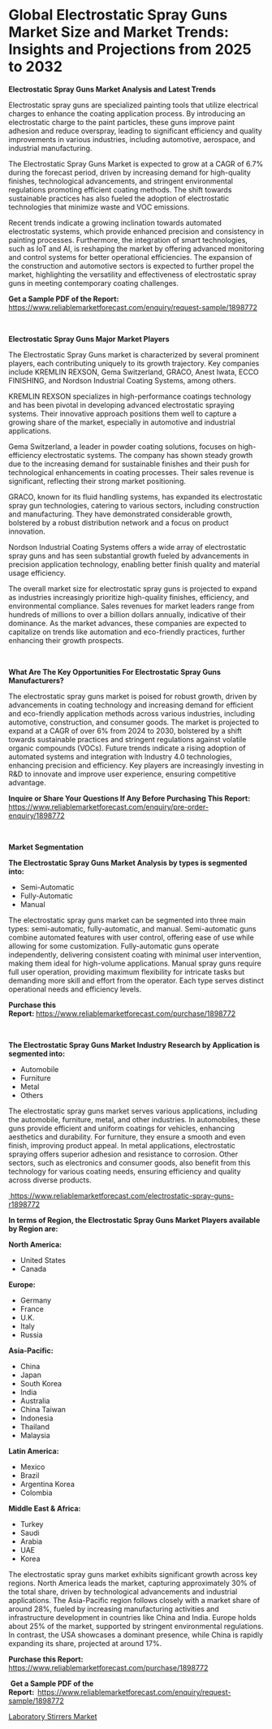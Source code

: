 <p><h1>Global Electrostatic Spray Guns Market Size and Market Trends: Insights and Projections from 2025 to 2032</h1></p><p><strong>Electrostatic Spray Guns Market Analysis and Latest Trends</strong></p>
<p><p>Electrostatic spray guns are specialized painting tools that utilize electrical charges to enhance the coating application process. By introducing an electrostatic charge to the paint particles, these guns improve paint adhesion and reduce overspray, leading to significant efficiency and quality improvements in various industries, including automotive, aerospace, and industrial manufacturing.</p><p>The Electrostatic Spray Guns Market is expected to grow at a CAGR of 6.7% during the forecast period, driven by increasing demand for high-quality finishes, technological advancements, and stringent environmental regulations promoting efficient coating methods. The shift towards sustainable practices has also fueled the adoption of electrostatic technologies that minimize waste and VOC emissions.</p><p>Recent trends indicate a growing inclination towards automated electrostatic systems, which provide enhanced precision and consistency in painting processes. Furthermore, the integration of smart technologies, such as IoT and AI, is reshaping the market by offering advanced monitoring and control systems for better operational efficiencies. The expansion of the construction and automotive sectors is expected to further propel the market, highlighting the versatility and effectiveness of electrostatic spray guns in meeting contemporary coating challenges.</p></p>
<p><strong>Get a Sample PDF of the Report:&nbsp;</strong> <a href="https://www.reliablemarketforecast.com/enquiry/request-sample/1898772?utm_campaign=1108&utm_medium=2&utm_source=Github&utm_content=ia&utm_term=16022025&utm_id=electrostatic-spray-guns">https://www.reliablemarketforecast.com/enquiry/request-sample/1898772</a></p>
<p>&nbsp;</p>
<p><strong>Electrostatic Spray Guns Major Market Players</strong></p>
<p><p>The Electrostatic Spray Guns market is characterized by several prominent players, each contributing uniquely to its growth trajectory. Key companies include KREMLIN REXSON, Gema Switzerland, GRACO, Anest Iwata, ECCO FINISHING, and Nordson Industrial Coating Systems, among others.</p><p>KREMLIN REXSON specializes in high-performance coatings technology and has been pivotal in developing advanced electrostatic spraying systems. Their innovative approach positions them well to capture a growing share of the market, especially in automotive and industrial applications.</p><p>Gema Switzerland, a leader in powder coating solutions, focuses on high-efficiency electrostatic systems. The company has shown steady growth due to the increasing demand for sustainable finishes and their push for technological enhancements in coating processes. Their sales revenue is significant, reflecting their strong market positioning.</p><p>GRACO, known for its fluid handling systems, has expanded its electrostatic spray gun technologies, catering to various sectors, including construction and manufacturing. They have demonstrated considerable growth, bolstered by a robust distribution network and a focus on product innovation. </p><p>Nordson Industrial Coating Systems offers a wide array of electrostatic spray guns and has seen substantial growth fueled by advancements in precision application technology, enabling better finish quality and material usage efficiency.</p><p>The overall market size for electrostatic spray guns is projected to expand as industries increasingly prioritize high-quality finishes, efficiency, and environmental compliance. Sales revenues for market leaders range from hundreds of millions to over a billion dollars annually, indicative of their dominance. As the market advances, these companies are expected to capitalize on trends like automation and eco-friendly practices, further enhancing their growth prospects.</p></p>
<p>&nbsp;</p>
<p><strong>What Are The Key Opportunities For Electrostatic Spray Guns Manufacturers?</strong></p>
<p><p>The electrostatic spray guns market is poised for robust growth, driven by advancements in coating technology and increasing demand for efficient and eco-friendly application methods across various industries, including automotive, construction, and consumer goods. The market is projected to expand at a CAGR of over 6% from 2024 to 2030, bolstered by a shift towards sustainable practices and stringent regulations against volatile organic compounds (VOCs). Future trends indicate a rising adoption of automated systems and integration with Industry 4.0 technologies, enhancing precision and efficiency. Key players are increasingly investing in R&D to innovate and improve user experience, ensuring competitive advantage.</p></p>
<p><strong>Inquire or Share Your Questions If Any Before Purchasing This Report:</strong> <a href="https://www.reliablemarketforecast.com/enquiry/pre-order-enquiry/1898772?utm_campaign=1108&utm_medium=2&utm_source=Github&utm_content=ia&utm_term=16022025&utm_id=electrostatic-spray-guns">https://www.reliablemarketforecast.com/enquiry/pre-order-enquiry/1898772</a></p>
<p>&nbsp;</p>
<p><strong>Market Segmentation</strong></p>
<p><strong>The Electrostatic Spray Guns Market Analysis by types is segmented into:</strong></p>
<p><ul><li>Semi-Automatic</li><li>Fully-Automatic</li><li>Manual</li></ul></p>
<p><p>The electrostatic spray guns market can be segmented into three main types: semi-automatic, fully-automatic, and manual. Semi-automatic guns combine automated features with user control, offering ease of use while allowing for some customization. Fully-automatic guns operate independently, delivering consistent coating with minimal user intervention, making them ideal for high-volume applications. Manual spray guns require full user operation, providing maximum flexibility for intricate tasks but demanding more skill and effort from the operator. Each type serves distinct operational needs and efficiency levels.</p></p>
<p><strong>Purchase this Report:&nbsp;</strong><a href="https://www.reliablemarketforecast.com/purchase/1898772?utm_campaign=1108&utm_medium=2&utm_source=Github&utm_content=ia&utm_term=16022025&utm_id=electrostatic-spray-guns">https://www.reliablemarketforecast.com/purchase/1898772</a></p>
<p>&nbsp;</p>
<p><strong>The Electrostatic Spray Guns Market Industry Research by Application is segmented into:</strong></p>
<p><ul><li>Automobile</li><li>Furniture</li><li>Metal</li><li>Others</li></ul></p>
<p><p>The electrostatic spray guns market serves various applications, including the automobile, furniture, metal, and other industries. In automobiles, these guns provide efficient and uniform coatings for vehicles, enhancing aesthetics and durability. For furniture, they ensure a smooth and even finish, improving product appeal. In metal applications, electrostatic spraying offers superior adhesion and resistance to corrosion. Other sectors, such as electronics and consumer goods, also benefit from this technology for various coating needs, ensuring efficiency and quality across diverse products.</p></p>
<p><a href="https://www.reliablemarketforecast.com/electrostatic-spray-guns-r1898772?utm_campaign=1108&utm_medium=2&utm_source=Github&utm_content=ia&utm_term=16022025&utm_id=electrostatic-spray-guns">&nbsp;https://www.reliablemarketforecast.com/electrostatic-spray-guns-r1898772</a></p>
<p><strong>In terms of Region, the Electrostatic Spray Guns Market Players available by Region are:</strong></p>
<p>
    <p> <strong> North America: </strong>
        <ul>
            <li>United States</li>
            <li>Canada</li>
        </ul>
        </p> 
    <p> <strong> Europe: </strong>
        <ul>
            <li>Germany</li>
            <li>France</li>
            <li>U.K.</li>
            <li>Italy</li>
            <li>Russia</li>
        </ul>
        </p> 
    <p> <strong> Asia-Pacific: </strong>
        <ul>
            <li>China</li>
            <li>Japan</li>
            <li>South Korea</li>
            <li>India</li>
            <li>Australia</li>
            <li>China Taiwan</li>
            <li>Indonesia</li>
            <li>Thailand</li>
            <li>Malaysia</li>
        </ul>
        </p> 
    <p> <strong> Latin America: </strong>
        <ul>
            <li>Mexico</li>
            <li>Brazil</li>
            <li>Argentina Korea</li>
            <li>Colombia</li>
        </ul>
        </p> 
    <p> <strong> Middle East & Africa: </strong>
        <ul>
            <li>Turkey</li>
            <li>Saudi</li>
            <li>Arabia</li>
            <li>UAE</li>
            <li>Korea</li>
        </ul>
    </p>
    </p>
<p><p>The electrostatic spray guns market exhibits significant growth across key regions. North America leads the market, capturing approximately 30% of the total share, driven by technological advancements and industrial applications. The Asia-Pacific region follows closely with a market share of around 28%, fueled by increasing manufacturing activities and infrastructure development in countries like China and India. Europe holds about 25% of the market, supported by stringent environmental regulations. In contrast, the USA showcases a dominant presence, while China is rapidly expanding its share, projected at around 17%.</p></p>
<p><strong>Purchase this Report: </strong><a href="https://www.reliablemarketforecast.com/purchase/1898772?utm_campaign=1108&utm_medium=2&utm_source=Github&utm_content=ia&utm_term=16022025&utm_id=electrostatic-spray-guns">https://www.reliablemarketforecast.com/purchase/1898772</a></p>
<p>&nbsp;<strong>Get a Sample PDF of the Report:&nbsp;&nbsp;</strong><a href="https://www.reliablemarketforecast.com/enquiry/request-sample/1898772?utm_campaign=1108&utm_medium=2&utm_source=Github&utm_content=ia&utm_term=16022025&utm_id=electrostatic-spray-guns">https://www.reliablemarketforecast.com/enquiry/request-sample/1898772</a></p>
<p><strong></strong></p>
<p><p><a href="https://github.com/CliffMedina6/Market-Research-Report-List-7/blob/main/laboratory-stirrers-market.md?utm_campaign=1108&utm_medium=2&utm_source=Github&utm_content=ia&utm_term=16022025&utm_id=electrostatic-spray-guns">Laboratory Stirrers Market</a></p></p>